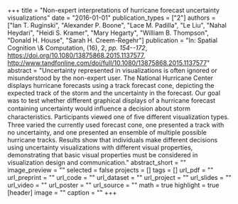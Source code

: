 +++
title = "Non-expert interpretations of hurricane forecast uncertainty visualizations"
date = "2016-01-01"
publication_types = ["2"]
authors = ["Ian T. Ruginski", "Alexander P. Boone", "Lace M. Padilla", "Le Liu", "Nahal Heydari", "Heidi S. Kramer", "Mary Hegarty", "William B. Thompson", "Donald H. House", "Sarah H. Creem-Regehr"]
publication = "In: Spatial Cognition \\& Computation, (16), 2, _pp. 154--172_, https://doi.org/10.1080/13875868.2015.1137577, http://www.tandfonline.com/doi/full/10.1080/13875868.2015.1137577"
abstract = "Uncertainty represented in visualizations is often ignored or misunderstood by the non-expert user. The National Hurricane Center displays hurricane forecasts using a track forecast cone, depicting the expected track of the storm and the uncertainty in the forecast. Our goal was to test whether different graphical displays of a hurricane forecast containing uncertainty would inﬂuence a decision about storm characteristics. Participants viewed one of ﬁve different visualization types. Three varied the currently used forecast cone, one presented a track with no uncertainty, and one presented an ensemble of multiple possible hurricane tracks. Results show that individuals make different decisions using uncertainty visualizations with different visual properties, demonstrating that basic visual properties must be considered in visualization design and communication."
abstract_short = ""
image_preview = ""
selected = false
projects = []
tags = []
url_pdf = ""
url_preprint = ""
url_code = ""
url_dataset = ""
url_project = ""
url_slides = ""
url_video = ""
url_poster = ""
url_source = ""
math = true
highlight = true
[header]
image = ""
caption = ""
+++
